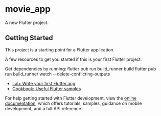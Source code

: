 # movie_app

A new Flutter project.

## Getting Started

This project is a starting point for a Flutter application.

A few resources to get you started if this is your first Flutter project:

Get dependencies by running: flutter pub run build_runner build flutter pub run build_runner watch --delete-conflicting-outputs

- [Lab: Write your first Flutter app](https://docs.flutter.dev/get-started/codelab)
- [Cookbook: Useful Flutter samples](https://docs.flutter.dev/cookbook)

For help getting started with Flutter development, view the
[online documentation](https://docs.flutter.dev/), which offers tutorials,
samples, guidance on mobile development, and a full API reference.

